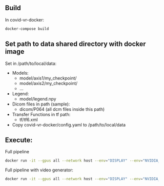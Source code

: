 ## Build 
In covid-vr-docker:
```sh
docker-compose build
```

## Set path to data shared directory with docker image
Set in /path/to/local/data:
- Models:
    * model/axis1/my_checkpoint/
	* model/axis2/my_checkpoint/
	* ...
- Legend:
	*  model/legend.npy
- Dicom files in path (sample):
	* dicom/P064 (all dcm files inside this path)
- Transfer Functions in tf path:
	* tf/tf6.xml
- Copy covid-vr-docker/config.yaml to /path/to/local/data


## Execute:
Full pipeline
```sh
docker run -it --gpus all --network host --env="DISPLAY" --env="NVIDIA_DRIVER_CAPABILITIES=compute,utility,display" --volume="/tmp/.X11-unix:/tmp/.X11-unix:rw" --volume="/path/to/local/data/:/data/" covid-vr-docker_covidvr:latest python pipeline.py --full_pipeline  --dicom_path /data/dicom/P064
```

Full pipeline with video generator:
```sh
docker run -it --gpus all --network host --env="DISPLAY" --env="NVIDIA_DRIVER_CAPABILITIES=compute,utility,display" --volume="/tmp/.X11-unix:/tmp/.X11-unix:rw" --volume="/path/to/local/data/:/data/" covid-vr-docker_covidvr:latest python pipeline.py --full_pipeline  --dicom_path /data/dicom/P064 --video
```

